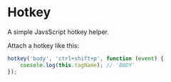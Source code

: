 # Hotkey

A simple JavsScript hotkey helper.

Attach a hotkey like this:

```js
hotkey('body', 'ctrl+shift+p', function (event) {
    console.log(this.tagName); // 'BODY'
});
```
